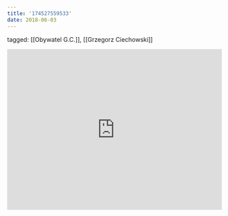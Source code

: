```yaml
---
title: '174527559533'
date: 2018-06-03
---
```

tagged: [[Obywatel G.C.]], [[Grzegorz Ciechowski]]
<iframe allow="accelerometer; autoplay; clipboard-write; encrypted-media; gyroscope; picture-in-picture" allowfullscreen="" frameborder="0" height="375" id="youtube_iframe" src="https://www.youtube.com/embed/zb9Obfsfhrw?feature=oembed&amp;enablejsapi=1&amp;origin=https://safe.txmblr.com&amp;wmode=opaque" width="500"></iframe>